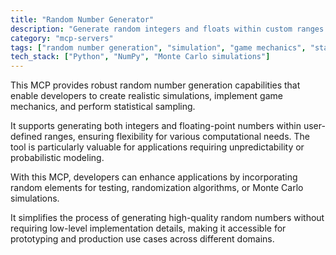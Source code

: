 ```yaml
---
title: "Random Number Generator"
description: "Generate random integers and floats within custom ranges for simulations, games, and statistical sampling."
category: "mcp-servers"
tags: ["random number generation", "simulation", "game mechanics", "statistical sampling", "probabilistic modeling"]
tech_stack: ["Python", "NumPy", "Monte Carlo simulations"]
---
```


This MCP provides robust random number generation capabilities that enable developers to create realistic simulations, implement game mechanics, and perform statistical sampling. 

It supports generating both integers and floating-point numbers within user-defined ranges, ensuring flexibility for various computational needs. The tool is particularly valuable for applications requiring unpredictability or probabilistic modeling.

With this MCP, developers can enhance applications by incorporating random elements for testing, randomization algorithms, or Monte Carlo simulations. 

It simplifies the process of generating high-quality random numbers without requiring low-level implementation details, making it accessible for prototyping and production use cases across different domains.